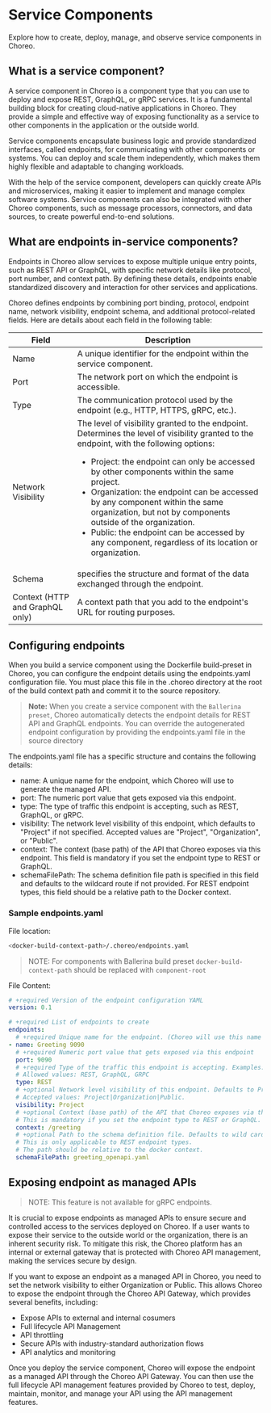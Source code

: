 # Service Components

Explore how to create, deploy, manage, and observe service components in Choreo.

## What is a service component?

A service component in Choreo is a component type that you can use to deploy and expose REST, GraphQL, or gRPC services. It is a fundamental building block for creating cloud-native applications in Choreo. They provide a simple and effective way of exposing functionality as a service to other components in the application or the outside world.

Service components encapsulate business logic and provide standardized interfaces, called endpoints, for communicating with other components or systems. You can deploy and scale them independently, which makes them highly flexible and adaptable to changing workloads.

With the help of the service component, developers can quickly create APIs and microservices, making it easier to implement and manage complex software systems. Service components can also be integrated with other Choreo components, such as message processors, connectors, and data sources, to create powerful end-to-end solutions.

## What are endpoints in-service components?

Endpoints in Choreo allow services to expose multiple unique entry points, such as REST API or GraphQL, with specific network details like protocol, port number, and context path. By defining these details, endpoints enable standardized discovery and interaction for other services and applications.

Choreo defines endpoints by combining port binding, protocol, endpoint name, network visibility, endpoint schema, and additional protocol-related fields. Here are details about each field in the following table:

| Field | Description |
| ----- | ----------- |
| Name | A unique identifier for the endpoint within the service component. |
| Port | The network port on which the endpoint is accessible. |
| Type | The communication protocol used by the endpoint (e.g., HTTP, HTTPS, gRPC, etc.). |
| Network Visibility | The level of visibility granted to the endpoint. Determines the level of visibility granted to the endpoint, with the following options: <ul><li>Project: the endpoint can only be accessed by other components within the same project.</li><li>Organization: the endpoint can be accessed by any component within the same organization, but not by components outside of the organization.</li><li>Public: the endpoint can be accessed by any component, regardless of its location or organization.</li></ul> |
| Schema | specifies the structure and format of the data exchanged through the endpoint. |
| Context (HTTP and GraphQL only) | A context path that you add to the endpoint's URL for routing purposes. |

## Configuring endpoints

When you build a service component using the Dockerfile build-preset in Choreo, you can configure the endpoint details using the endpoints.yaml configuration file. You must place this file in the .choreo directory at the root of the build context path and commit it to the source repository.

> **Note:** When you create a service component with the `Ballerina preset`, Choreo automatically detects the endpoint details for REST API and GraphQL endpoints. You can override the autogenerated endpoint configuration by providing the endpoints.yaml file in the source directory

The endpoints.yaml file has a specific structure and contains the following details:

* name: A unique name for the endpoint, which Choreo will use to generate the managed API.
* port: The numeric port value that gets exposed via this endpoint.
* type: The type of traffic this endpoint is accepting, such as REST, GraphQL, or gRPC.
* visibility: The network level visibility of this endpoint, which defaults to "Project" if not specified. Accepted values are "Project", "Organization", or "Public".
* context: The context (base path) of the API that Choreo exposes via this endpoint. This field is mandatory if you set the endpoint type to REST or GraphQL.
* schemaFilePath: The schema definition file path is specified in this field and defaults to the wildcard route if not provided. For REST endpoint types, this field should be a relative path to the Docker context.

### Sample endpoints.yaml

File location:

```bash
<docker-build-context-path>/.choreo/endpoints.yaml
```

> NOTE: For components with Ballerina build preset `docker-build-context-path` should be replaced with `component-root`

File Content:

```yaml
# +required Version of the endpoint configuration YAML
version: 0.1

# +required List of endpoints to create
endpoints:
  # +required Unique name for the endpoint. (Choreo will use this name when generating the managed API)
- name: Greeting 9090
  # +required Numeric port value that gets exposed via this endpoint
  port: 9090
  # +required Type of the traffic this endpoint is accepting. Examples: REST, GraphQL, etc.
  # Allowed values: REST, GraphQL, GRPC
  type: REST
  # +optional Network level visibility of this endpoint. Defaults to Project
  # Accepted values: Project|Organization|Public.
  visibility: Project
  # +optional Context (base path) of the API that Choreo exposes via this endpoint.
  # This is mandatory if you set the endpoint type to REST or GraphQL.
  context: /greeting
  # +optional Path to the schema definition file. Defaults to wild card route if not provided
  # This is only applicable to REST endpoint types.
  # The path should be relative to the docker context.
  schemaFilePath: greeting_openapi.yaml
```

## Exposing endpoint as managed APIs

> NOTE: This feature is not available for gRPC endpoints.

It is crucial to expose endpoints as managed APIs to ensure secure and controlled access to the services deployed on Choreo. If a user wants to expose their service to the outside world or the organization, there is an inherent security risk. To mitigate this risk, the Choreo platform has an internal or external gateway that is protected with Choreo API management, making the services secure by design.

If you want to expose an endpoint as a managed API in Choreo, you need to set the network visibility to either Organization or Public. This allows Choreo to expose the endpoint through the Choreo API Gateway, which provides several benefits, including:

* Expose APIs to external and internal cosumers
* Full lifecycle API Management
* API throttling
* Secure APIs with industry-standard authorization flows
* API analytics and monitoring

Once you deploy the service component, Choreo will expose the endpoint as a managed API through the Choreo API Gateway. You can then use the full lifecycle API management features provided by Choreo to test, deploy, maintain, monitor, and manage your API using the API management features.
